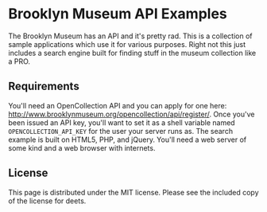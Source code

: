 Brooklyn Museum API Examples
============================

The Brooklyn Museum has an API and it's pretty rad. This is a collection of sample applications which use it for various purposes. Right not this just includes a search engine built for finding stuff in the museum collection like a PRO.

Requirements
------------
You'll need an OpenCollection API and you can apply for one here: http://www.brooklynmuseum.org/opencollection/api/register/. Once you've been issued an API key, you'll want to set it as a shell variable named `OPENCOLLECTION_API_KEY` for the user your server runs as. The search example is built on HTML5, PHP, and jQuery. You'll need a web server of some kind and a web browser with internets.

License
-------
This page is distributed under the MIT license. Please see the included copy of the license for deets.
